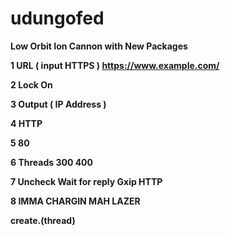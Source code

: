 # udungofed
<b>Low Orbit Ion Cannon with New Packages<b> 


1 URL ( input HTTPS ) https://www.example.com/ 

2 Lock On 

3 Output ( IP Address ) 

4 HTTP

5 80 

6 Threads 
300 
400 

7 Uncheck 
Wait for reply 
Gxip HTTP 

8 IMMA CHARGIN MAH LAZER 


create.(thread)


